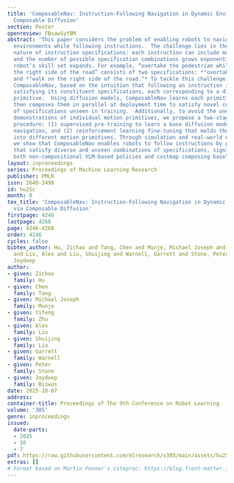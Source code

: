 ```yaml
---
title: 'ComposableNav: Instruction-Following Navigation in Dynamic Environments via
  Composable Diffusion'
section: Poster
openreview: FBsawSyYBM
abstract: 'This paper considers the problem of enabling robots to navigate dynamic
  environments while following instructions.  The challenge lies in the combinatorial
  nature of instruction specifications: each instruction can include multiple specifications,
  and the number of possible specification combinations grows exponentially as the
  robot’s skill set expands. For example, “overtake the pedestrian while staying on
  the right side of the road” consists of two specifications: *"overtake the pedestrian"*
  and *"walk on the right side of the road."* To tackle this challenge, we propose
  ComposableNav, based on the intuition that following an instruction involves independently
  satisfying its constituent specifications, each corresponding to a distinct motion
  primitive.  Using diffusion models, ComposableNav learns each primitive separately,
  then composes them in parallel at deployment time to satisfy novel combinations
  of specifications unseen in training.  Additionally, to avoid the onerous need for
  demonstrations of individual motion primitives, we propose a two-stage training
  procedure: (1) supervised pre-training to learn a base diffusion model for dynamic
  navigation, and (2) reinforcement learning fine-tuning that molds the base model
  into different motion primitives. Through simulation and real-world experiments,
  we show that ComposableNav enables robots to follow instructions by generating trajectories
  that satisfy diverse and unseen combinations of specifications, significantly outperforming
  both non-compositional VLM-based policies and costmap composing baselines.'
layout: inproceedings
series: Proceedings of Machine Learning Research
publisher: PMLR
issn: 2640-3498
id: hu25c
month: 0
tex_title: 'ComposableNav: Instruction-Following Navigation in Dynamic Environments
  via Composable Diffusion'
firstpage: 4246
lastpage: 4268
page: 4246-4268
order: 4246
cycles: false
bibtex_author: Hu, Zichao and Tang, Chen and Munje, Michael Joseph and Zhu, Yifeng
  and Liu, Alex and Liu, Shuijing and Warnell, Garrett and Stone, Peter and Biswas,
  Joydeep
author:
- given: Zichao
  family: Hu
- given: Chen
  family: Tang
- given: Michael Joseph
  family: Munje
- given: Yifeng
  family: Zhu
- given: Alex
  family: Liu
- given: Shuijing
  family: Liu
- given: Garrett
  family: Warnell
- given: Peter
  family: Stone
- given: Joydeep
  family: Biswas
date: 2025-10-07
address:
container-title: Proceedings of The 9th Conference on Robot Learning
volume: '305'
genre: inproceedings
issued:
  date-parts:
  - 2025
  - 10
  - 7
pdf: https://raw.githubusercontent.com/mlresearch/v305/main/assets/hu25c/hu25c.pdf
extras: []
# Format based on Martin Fenner's citeproc: https://blog.front-matter.io/posts/citeproc-yaml-for-bibliographies/
---
```

